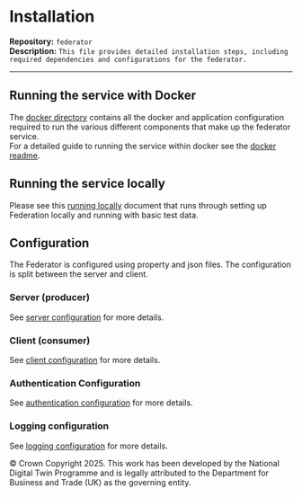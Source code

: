 # Installation

**Repository:** `federator`  
**Description:** `This file provides detailed installation steps, including required dependencies and configurations for the federator.`

<!-- SPDX-License-Identifier: OGL-UK-3.0 -->

--- 

## Running the service with Docker

The [docker directory](docker) contains all the docker and application configuration required to run the various different
components that make up the federator service.  
For a detailed guide to running the service within docker see the [docker readme](/docker/README.md).

## Running the service locally

Please see this [running locally](./docs/running-locally.md) document that runs through setting up Federation locally and running with basic test data.

## Configuration

The Federator is configured using property and json files.  The configuration is split between the server and client.

### Server (producer)

See [server configuration](docs/server-configuration.md) for more details.

### Client (consumer)

See [client configuration](docs/client-configuration.md) for more details.

### Authentication Configuration

See [authentication configuration](docs/authentication.md) for more details.

### Logging configuration

See [logging configuration](docs/logging-configuration.md) for more details.

© Crown Copyright 2025. This work has been developed by the National Digital Twin Programme and is legally attributed to the Department for Business and Trade (UK) as the governing entity.
